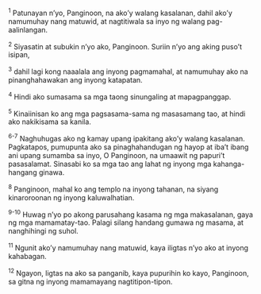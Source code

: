 <sup>1</sup>
Patunayan nʼyo, Panginoon, na akoʼy walang kasalanan, dahil akoʼy namumuhay nang matuwid, at nagtitiwala sa inyo ng walang pag-aalinlangan. 

<sup>2</sup>
Siyasatin at subukin nʼyo ako, Panginoon. Suriin nʼyo ang aking pusoʼt isipan, 

<sup>3</sup>
dahil lagi kong naaalala ang inyong pagmamahal, at namumuhay ako na pinanghahawakan ang inyong katapatan. 

<sup>4</sup>
Hindi ako sumasama sa mga taong sinungaling at mapagpanggap. 

<sup>5</sup>
Kinaiinisan ko ang mga pagsasama-sama ng masasamang tao, at hindi ako nakikisama sa kanila.

<sup>6-7</sup>
Naghuhugas ako ng kamay upang ipakitang akoʼy walang kasalanan. Pagkatapos, pumupunta ako sa pinaghahandugan ng hayop at ibaʼt ibang ani upang sumamba sa inyo, O Panginoon, na umaawit ng papuriʼt pasasalamat. Sinasabi ko sa mga tao ang lahat ng inyong mga kahanga-hangang ginawa. 

<sup>8</sup>
Panginoon, mahal ko ang templo na inyong tahanan, na siyang kinaroroonan ng inyong kaluwalhatian.

<sup>9-10</sup>
Huwag nʼyo po akong parusahang kasama ng mga makasalanan, gaya ng mga mamamatay-tao. Palagi silang handang gumawa ng masama, at nanghihingi ng suhol. 

<sup>11</sup>
Ngunit akoʼy namumuhay nang matuwid, kaya iligtas nʼyo ako at inyong kahabagan. 

<sup>12</sup>
Ngayon, ligtas na ako sa panganib, kaya pupurihin ko kayo, Panginoon, sa gitna ng inyong mamamayang nagtitipon-tipon.